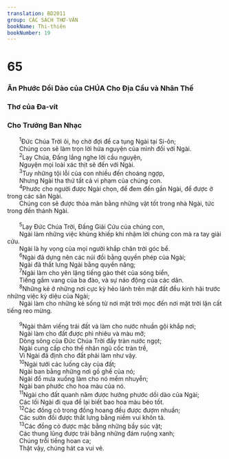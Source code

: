 ```yaml
---
translation: BD2011
group: CÁC SÁCH THƠ-VĂN
bookName: Thi-thiên 
bookNumber: 19
---
```


<div class="title"><h1>65</h1><h3>Ân Phước Dồi Dào của CHÚA Cho Ðịa Cầu và Nhân Thế</h3><h3>Thơ của Ða-vít</h3><h3>Cho Trưởng Ban Nhạc</h3></div>
<span class="verse thi_65_1">  <sup>1</sup>Ðức Chúa Trời ôi, họ chờ đợi để ca tụng Ngài tại Si-ôn;<br/>  Chúng con sẽ làm trọn lời hứa nguyện của mình đối với Ngài.<br/></span>
<span class="verse thi_65_2">  <sup>2</sup>Lạy Chúa, Ðấng lắng nghe lời cầu nguyện,<br/>  Nguyện mọi loài xác thịt sẽ đến với Ngài.<br/></span>
<span class="verse thi_65_3">  <sup>3</sup>Tuy những tội lỗi của con nhiều đến choáng ngợp,<br/>  Nhưng Ngài tha thứ tất cả vi phạm của chúng con.<br/></span>
<span class="verse thi_65_4">  <sup>4</sup>Phước cho người được Ngài chọn, để đem đến gần Ngài, để được ở trong các sân Ngài.<br/>  Chúng con sẽ được thỏa mãn bằng những vật tốt trong nhà Ngài, tức trong đền thánh Ngài.<br/><br/></span>
<span class="verse thi_65_5">  <sup>5</sup>Lạy Ðức Chúa Trời, Ðấng Giải Cứu của chúng con,<br/>  Ngài làm những việc khủng khiếp khi nhậm lời chúng con mà ra tay giải cứu.<br/>  Ngài là hy vọng của mọi người khắp chân trời góc bể.<br/></span>
<span class="verse thi_65_6">  <sup>6</sup>Ngài đã dựng nên các núi đồi bằng quyền phép của Ngài;<br/>  Ngài đã thắt lưng Ngài bằng quyền năng;<br/></span>
<span class="verse thi_65_7">  <sup>7</sup>Ngài làm cho yên lặng tiếng gào thét của sóng biển,<br/>  Tiếng gầm vang của ba đào, và sự náo động của các dân.<br/></span>
<span class="verse thi_65_8">  <sup>8</sup>Những kẻ ở những nơi cực kỳ hẻo lánh trên mặt đất đều kinh hãi trước những việc kỳ diệu của Ngài;<br/>  Ngài làm cho những kẻ sống từ nơi mặt trời mọc đến nơi mặt trời lặn cất tiếng reo mừng.<br/><br/></span>
<span class="verse thi_65_9">  <sup>9</sup>Ngài thăm viếng trái đất và làm cho nước nhuần gội khắp nơi;<br/>  Ngài làm cho đất được phì nhiêu và màu mỡ;<br/>  Dòng sông của Ðức Chúa Trời đầy tràn nước ngọt;<br/>  Ngài cung cấp cho thế nhân ngũ cốc tràn trề,<br/>  Vì Ngài đã định cho đất phải làm như vậy.<br/></span>
<span class="verse thi_65_10">  <sup>10</sup>Ngài tưới các luống cày của đất;<br/>  Ngài ban bằng những nơi gồ ghề của nó;<br/>  Ngài đổ mưa xuống làm cho nó mềm nhuyễn;<br/>  Ngài ban phước cho hoa màu của nó.<br/></span>
<span class="verse thi_65_11">  <sup>11</sup>Ngài cho đất quanh năm được hưởng phước dồi dào của Ngài;<br/>  Các lối Ngài đi qua để lại biết bao hoa màu béo tốt.<br/></span>
<span class="verse thi_65_12">  <sup>12</sup>Các đồng cỏ trong đồng hoang đều được đượm nhuần;<br/>  Các sườn đồi được thắt lưng bằng niềm vui khôn tả.<br/></span>
<span class="verse thi_65_13">  <sup>13</sup>Các đồng cỏ được mặc bằng những bầy súc vật;<br/>  Các thung lũng được trải bằng những đám ruộng xanh;<br/>  Chúng trỗi tiếng hoan ca;<br/>  Thật vậy, chúng hát ca vui vẻ.<br/></span>
